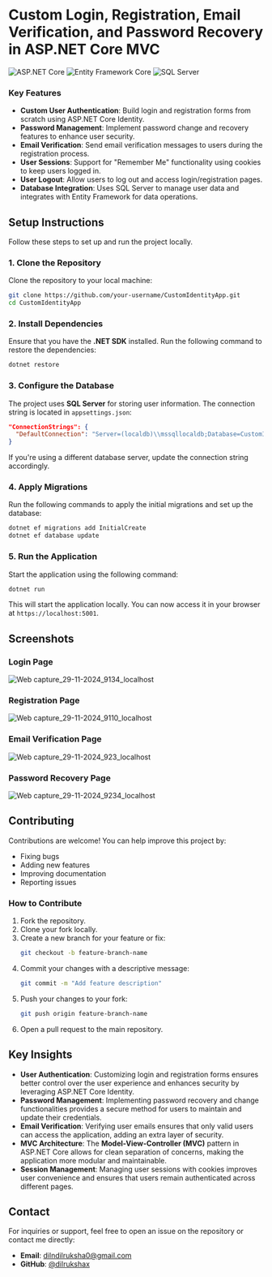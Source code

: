 # **Custom Login, Registration, Email Verification, and Password Recovery in ASP.NET Core MVC**


<p align="center">
  
![ASP.NET Core](https://img.shields.io/badge/ASP.NET_Core-512BD4?style=for-the-badge&logo=.net&logoColor=white)
![Entity Framework Core](https://img.shields.io/badge/Entity_Framework_Core-512BD4?style=for-the-badge&logo=.net&logoColor=white)
![SQL Server](https://img.shields.io/badge/SQL_Server-CC2927?style=for-the-badge&logo=microsoft-sql-server&logoColor=white)

</p>

### **Key Features**
- **Custom User Authentication**: Build login and registration forms from scratch using ASP.NET Core Identity.
- **Password Management**: Implement password change and recovery features to enhance user security.
- **Email Verification**: Send email verification messages to users during the registration process.
- **User Sessions**: Support for "Remember Me" functionality using cookies to keep users logged in.
- **User Logout**: Allow users to log out and access login/registration pages.
- **Database Integration**: Uses SQL Server to manage user data and integrates with Entity Framework for data operations.


## **Setup Instructions**

Follow these steps to set up and run the project locally.

### **1. Clone the Repository**

Clone the repository to your local machine:

```bash
git clone https://github.com/your-username/CustomIdentityApp.git
cd CustomIdentityApp
```

### **2. Install Dependencies**

Ensure that you have the **.NET SDK** installed. Run the following command to restore the dependencies:

```bash
dotnet restore
```

### **3. Configure the Database**

The project uses **SQL Server** for storing user information. The connection string is located in `appsettings.json`:

```json
"ConnectionStrings": {
  "DefaultConnection": "Server=(localdb)\\mssqllocaldb;Database=CustomIdentityDB;Trusted_Connection=True;MultipleActiveResultSets=true"
}
```

If you're using a different database server, update the connection string accordingly.

### **4. Apply Migrations**

Run the following commands to apply the initial migrations and set up the database:

```bash
dotnet ef migrations add InitialCreate
dotnet ef database update
```

### **5. Run the Application**

Start the application using the following command:

```bash
dotnet run
```

This will start the application locally. You can now access it in your browser at `https://localhost:5001`.


## **Screenshots**

### **Login Page**
![Web capture_29-11-2024_9134_localhost](https://github.com/user-attachments/assets/4150f0a3-0aa2-45c8-9fe4-bbe47d279247)

### **Registration Page**
![Web capture_29-11-2024_9110_localhost](https://github.com/user-attachments/assets/40c18751-446c-497a-a76e-08f2dd58eec9)

### **Email Verification Page**
![Web capture_29-11-2024_923_localhost](https://github.com/user-attachments/assets/44e6da0f-c28b-4a24-8bb0-d57df5565fb8)

### **Password Recovery Page**
![Web capture_29-11-2024_9234_localhost](https://github.com/user-attachments/assets/742a350a-836f-4706-8b8b-66b41535a46a)


## **Contributing**

Contributions are welcome! You can help improve this project by:

- Fixing bugs
- Adding new features
- Improving documentation
- Reporting issues

### **How to Contribute**

1. Fork the repository.
2. Clone your fork locally.
3. Create a new branch for your feature or fix:
   ```bash
   git checkout -b feature-branch-name
   ```
4. Commit your changes with a descriptive message:
   ```bash
   git commit -m "Add feature description"
   ```
5. Push your changes to your fork:
   ```bash
   git push origin feature-branch-name
   ```
6. Open a pull request to the main repository.


## **Key Insights**

- **User Authentication**: Customizing login and registration forms ensures better control over the user experience and enhances security by leveraging ASP.NET Core Identity.
- **Password Management**: Implementing password recovery and change functionalities provides a secure method for users to maintain and update their credentials.
- **Email Verification**: Verifying user emails ensures that only valid users can access the application, adding an extra layer of security.
- **MVC Architecture**: The **Model-View-Controller (MVC)** pattern in ASP.NET Core allows for clean separation of concerns, making the application more modular and maintainable.
- **Session Management**: Managing user sessions with cookies improves user convenience and ensures that users remain authenticated across different pages.


## **Contact**

For inquiries or support, feel free to open an issue on the repository or contact me directly:

- **Email**: dilndilruksha0@gmail.com
- **GitHub**: [@dilrukshax](https://github.com/dilrukshax)

